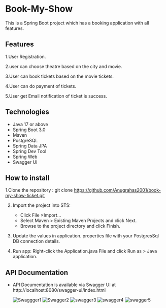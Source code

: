 # Book-My-Show
This is a Spring Boot project which has a booking application with all features. 

## Features
1.User Registration.

2.user can choose theatre based on the city and movie.

3.User can book tickets based on the movie tickets.

4.User can do payment of tickets.

5.User get Email notification of ticket is success.

## Technologies

- Java 17 or above
- Spring Boot 3.0
- Maven
- PostgreSQL
- Spring Data JPA
- Spring Dev Tool
- Spring Web
- Swagger UI

## How to install

 1.Clone the repository : git clone https://github.com/Anugrahas2001/book-my-show-ticket.git

2. Import the project into STS:
    + Click File >Import...
   + Select Maven > Existing Maven Projects and click Next.
   +  Browse to the project directory and click Finish.
     
3. Update the values in application. properties file with your PostgresSql DB connection details.
   
4. Run app: Right-click the Application.java File and click Run as > Java application.

## API Documentation

- API Documentation is available via Swagger UI at http://localhost:8080/swagger-ui/index.html

  ![Swaggger1](https://github.com/Anugrahas2001/book-my-show-ticket/assets/153485221/3a62d452-9043-4ddd-aca9-1f89192f07b8)
  ![Swagger2](https://github.com/Anugrahas2001/book-my-show-ticket/assets/153485221/efe6c930-ebe7-4f0f-9e5d-f10aea2bd2af)
  ![swagger3](https://github.com/Anugrahas2001/book-my-show-ticket/assets/153485221/d7be6871-a6ff-4a92-9f9d-6351b2f6669a)
  ![swagger4](https://github.com/Anugrahas2001/book-my-show-ticket/assets/153485221/d6d38faa-fbbd-467e-81b2-72d0b90d0705)
  ![swagger5](https://github.com/Anugrahas2001/book-my-show-ticket/assets/153485221/1bf0ef42-e448-42b2-85e8-c8f47c21408a)
